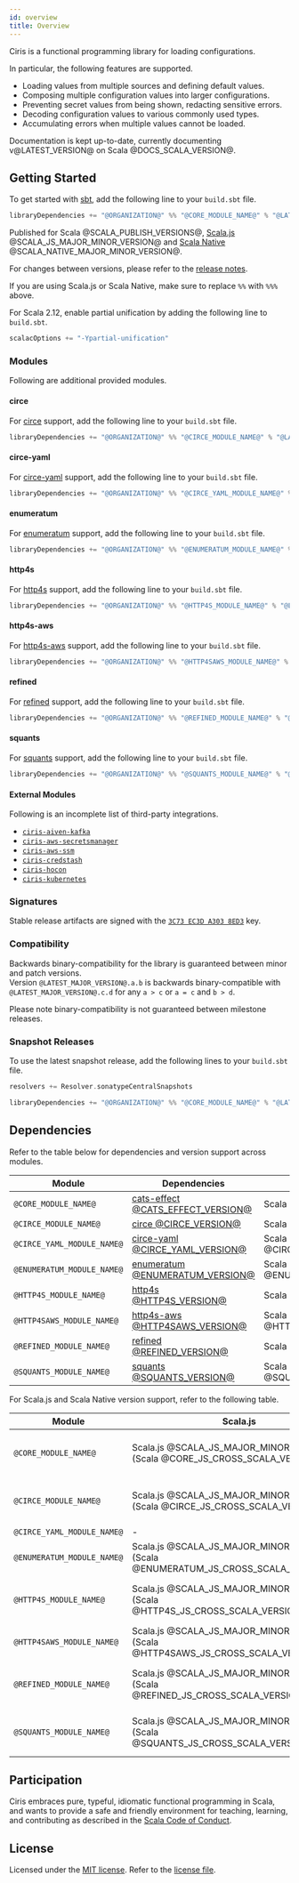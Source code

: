 ```yaml
---
id: overview
title: Overview
---
```


Ciris is a functional programming library for loading configurations.

In particular, the following features are supported.

- Loading values from multiple sources and defining default values.
- Composing multiple configuration values into larger configurations.
- Preventing secret values from being shown, redacting sensitive errors.
- Decoding configuration values to various commonly used types.
- Accumulating errors when multiple values cannot be loaded.

Documentation is kept up-to-date, currently documenting v@LATEST_VERSION@ on Scala @DOCS_SCALA_VERSION@.

## Getting Started

To get started with [sbt](https://scala-sbt.org), add the following line to your `build.sbt` file.

```scala
libraryDependencies += "@ORGANIZATION@" %% "@CORE_MODULE_NAME@" % "@LATEST_VERSION@"
```

Published for Scala @SCALA_PUBLISH_VERSIONS@, [Scala.js](https://www.scala-js.org) @SCALA_JS_MAJOR_MINOR_VERSION@ and [Scala Native](https://scala-native.org) @SCALA_NATIVE_MAJOR_MINOR_VERSION@.

For changes between versions, please refer to the [release notes](https://github.com/vlovgr/ciris/releases).

If you are using Scala.js or Scala Native, make sure to replace `%%` with `%%%` above.

For Scala 2.12, enable partial unification by adding the following line to `build.sbt`.

```scala
scalacOptions += "-Ypartial-unification"
```

### Modules

Following are additional provided modules.

#### circe

For [circe](modules.md#circe) support, add the following line to your `build.sbt` file.

```scala
libraryDependencies += "@ORGANIZATION@" %% "@CIRCE_MODULE_NAME@" % "@LATEST_VERSION@"
```

#### circe-yaml

For [circe-yaml](modules.md#circe-yaml) support, add the following line to your `build.sbt` file.

```scala
libraryDependencies += "@ORGANIZATION@" %% "@CIRCE_YAML_MODULE_NAME@" % "@LATEST_VERSION@"
```

#### enumeratum

For [enumeratum](modules.md#enumeratum) support, add the following line to your `build.sbt` file.

```scala
libraryDependencies += "@ORGANIZATION@" %% "@ENUMERATUM_MODULE_NAME@" % "@LATEST_VERSION@"
```

#### http4s

For [http4s](modules.md#http4s) support, add the following line to your `build.sbt` file.

```scala
libraryDependencies += "@ORGANIZATION@" %% "@HTTP4S_MODULE_NAME@" % "@LATEST_VERSION@"
```

#### http4s-aws

For [http4s-aws](modules.md#http4s-aws) support, add the following line to your `build.sbt` file.

```scala
libraryDependencies += "@ORGANIZATION@" %% "@HTTP4SAWS_MODULE_NAME@" % "@LATEST_VERSION@"
```

#### refined

For [refined](modules.md#refined) support, add the following line to your `build.sbt` file.

```scala
libraryDependencies += "@ORGANIZATION@" %% "@REFINED_MODULE_NAME@" % "@LATEST_VERSION@"
```

#### squants

For [squants](modules.md#squants) support, add the following line to your `build.sbt` file.

```scala
libraryDependencies += "@ORGANIZATION@" %% "@SQUANTS_MODULE_NAME@" % "@LATEST_VERSION@"
```

#### External Modules

Following is an incomplete list of third-party integrations.

- [`ciris-aiven-kafka`](https://github.com/ovotech/ciris-aiven-kafka)
- [`ciris-aws-secretsmanager`](https://github.com/ovotech/ciris-aws-secretsmanager)
- [`ciris-aws-ssm`](https://github.com/ovotech/ciris-aws-ssm)
- [`ciris-credstash`](https://github.com/ovotech/ciris-credstash)
- [`ciris-hocon`](https://github.com/2m/ciris-hocon)
- [`ciris-kubernetes`](https://github.com/ovotech/ciris-kubernetes)

### Signatures

Stable release artifacts are signed with the [`3C73 EC3D A303 8ED3`](https://keys.openpgp.org/search?q=A130DFFBE3EB5850069A54173C73EC3DA3038ED3) key.

### Compatibility

Backwards binary-compatibility for the library is guaranteed between minor and patch versions.<br>
Version `@LATEST_MAJOR_VERSION@.a.b` is backwards binary-compatible with `@LATEST_MAJOR_VERSION@.c.d` for any `a > c` or `a = c` and `b > d`.

Please note binary-compatibility is not guaranteed between milestone releases.

### Snapshot Releases

To use the latest snapshot release, add the following lines to your `build.sbt` file.

```scala
resolvers += Resolver.sonatypeCentralSnapshots

libraryDependencies += "@ORGANIZATION@" %% "@CORE_MODULE_NAME@" % "@LATEST_SNAPSHOT_VERSION@"
```

## Dependencies

Refer to the table below for dependencies and version support across modules.

| Module                     | Dependencies                                                                  | Scala                                   |
| -------------------------- | ----------------------------------------------------------------------------- | --------------------------------------- |
| `@CORE_MODULE_NAME@`       | [cats-effect @CATS_EFFECT_VERSION@](https://github.com/typelevel/cats-effect) | Scala @CORE_CROSS_SCALA_VERSIONS@       |
| `@CIRCE_MODULE_NAME@`      | [circe @CIRCE_VERSION@](https://github.com/circe/circe)                       | Scala @CIRCE_CROSS_SCALA_VERSIONS@      |
| `@CIRCE_YAML_MODULE_NAME@` | [circe-yaml @CIRCE_YAML_VERSION@](https://github.com/circe/circe-yaml)        | Scala @CIRCE_YAML_CROSS_SCALA_VERSIONS@ |
| `@ENUMERATUM_MODULE_NAME@` | [enumeratum @ENUMERATUM_VERSION@](https://github.com/lloydmeta/enumeratum)    | Scala @ENUMERATUM_CROSS_SCALA_VERSIONS@ |
| `@HTTP4S_MODULE_NAME@`     | [http4s @HTTP4S_VERSION@](https://github.com/http4s/http4s)                   | Scala @HTTP4S_CROSS_SCALA_VERSIONS@     |
| `@HTTP4SAWS_MODULE_NAME@`  | [http4s-aws @HTTP4SAWS_VERSION@](https://github.com/maginepro/http4s-aws)     | Scala @HTTP4SAWS_CROSS_SCALA_VERSIONS@  |
| `@REFINED_MODULE_NAME@`    | [refined @REFINED_VERSION@](https://github.com/fthomas/refined)               | Scala @REFINED_CROSS_SCALA_VERSIONS@    |
| `@SQUANTS_MODULE_NAME@`    | [squants @SQUANTS_VERSION@](https://github.com/typelevel/squants)             | Scala @SQUANTS_CROSS_SCALA_VERSIONS@    |

For Scala.js and Scala Native version support, refer to the following table.

| Module                     | Scala.js                                                                             | Scala Native                                                                                  |
| -------------------------- | ------------------------------------------------------------------------------------ | --------------------------------------------------------------------------------------------- |
| `@CORE_MODULE_NAME@`       | Scala.js @SCALA_JS_MAJOR_MINOR_VERSION@ (Scala @CORE_JS_CROSS_SCALA_VERSIONS@)       | Scala Native @SCALA_NATIVE_MAJOR_MINOR_VERSION@ (Scala @CORE_NATIVE_CROSS_SCALA_VERSIONS@)    |
| `@CIRCE_MODULE_NAME@`      | Scala.js @SCALA_JS_MAJOR_MINOR_VERSION@ (Scala @CIRCE_JS_CROSS_SCALA_VERSIONS@)      | Scala Native @SCALA_NATIVE_MAJOR_MINOR_VERSION@ (Scala @CIRCE_NATIVE_CROSS_SCALA_VERSIONS@)   |
| `@CIRCE_YAML_MODULE_NAME@` | -                                                                                    | -                                                                                             |
| `@ENUMERATUM_MODULE_NAME@` | Scala.js @SCALA_JS_MAJOR_MINOR_VERSION@ (Scala @ENUMERATUM_JS_CROSS_SCALA_VERSIONS@) | -                                                                                             |
| `@HTTP4S_MODULE_NAME@`     | Scala.js @SCALA_JS_MAJOR_MINOR_VERSION@ (Scala @HTTP4S_JS_CROSS_SCALA_VERSIONS@)     | Scala Native @SCALA_NATIVE_MAJOR_MINOR_VERSION@ (Scala @HTTP4S_NATIVE_CROSS_SCALA_VERSIONS@)  |
| `@HTTP4SAWS_MODULE_NAME@`  | Scala.js @SCALA_JS_MAJOR_MINOR_VERSION@ (Scala @HTTP4SAWS_JS_CROSS_SCALA_VERSIONS@)  | -                                                                                             |
| `@REFINED_MODULE_NAME@`    | Scala.js @SCALA_JS_MAJOR_MINOR_VERSION@ (Scala @REFINED_JS_CROSS_SCALA_VERSIONS@)    | Scala Native @SCALA_NATIVE_MAJOR_MINOR_VERSION@ (Scala @REFINED_NATIVE_CROSS_SCALA_VERSIONS@) |
| `@SQUANTS_MODULE_NAME@`    | Scala.js @SCALA_JS_MAJOR_MINOR_VERSION@ (Scala @SQUANTS_JS_CROSS_SCALA_VERSIONS@)    | Scala Native @SCALA_NATIVE_MAJOR_MINOR_VERSION@ (Scala @SQUANTS_NATIVE_CROSS_SCALA_VERSIONS@) |

## Participation

Ciris embraces pure, typeful, idiomatic functional programming in Scala, and wants to provide a safe and friendly environment for teaching, learning, and contributing as described in the [Scala Code of Conduct](https://www.scala-lang.org/conduct/).

## License

Licensed under the [MIT license](https://opensource.org/licenses/MIT). Refer to the [license file](https://github.com/vlovgr/ciris/blob/master/license.txt).
